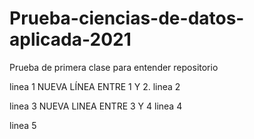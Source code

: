 # Prueba-ciencias-de-datos-aplicada-2021
Prueba de primera clase para entender repositorio 

linea 1
NUEVA LÍNEA ENTRE 1 Y 2.
linea 2

linea 3
NUEVA LINEA ENTRE 3 Y 4
linea 4

linea 5
